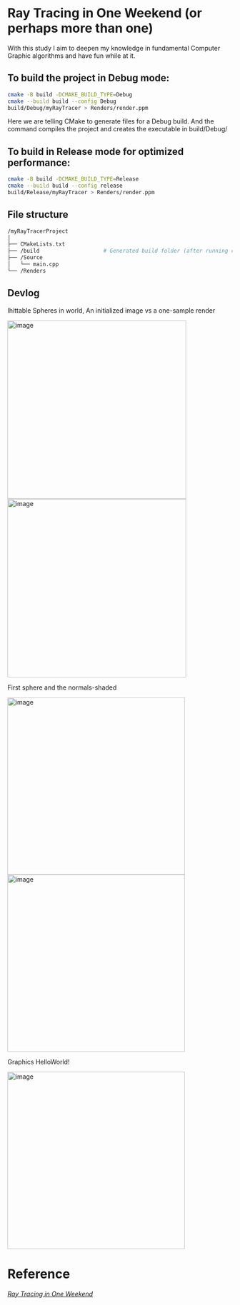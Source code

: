 # Ray Tracing in One Weekend (or perhaps more than one)
With this study I aim to deepen my knowledge in fundamental Computer Graphic algorithms and have fun while at it.

## To build the project in Debug mode:

```bash
cmake -B build -DCMAKE_BUILD_TYPE=Debug
cmake --build build --config Debug
build/Debug/myRayTracer > Renders/render.ppm
```
Here we are telling CMake to generate files for a Debug build. And the command compiles the project and creates the executable in build/Debug/

## To build in Release mode for optimized performance:

```bash
cmake -B build -DCMAKE_BUILD_TYPE=Release
cmake --build build --config release
build/Release/myRayTracer > Renders/render.ppm
```

## File structure
```bash
/myRayTracerProject
│
├── CMakeLists.txt            
├── /build                    # Generated build folder (after running cmake)
├── /Source                   
│   └── main.cpp              
└── /Renders

```
## Devlog
<p>Ihittable Spheres in world, An initialized image vs a one-sample render</p>
<img width="400" alt="image" src="https://github.com/user-attachments/assets/bc1a5f54-2932-4b00-843d-c055a39ceb09">

<img width="400" alt="image" src="https://github.com/user-attachments/assets/b9039013-a890-4558-a4d7-d78f3f9e7932">

<p> First sphere and the normals-shaded </p>
<img width="397" alt="image" src="https://github.com/user-attachments/assets/2dc1e07a-5ca4-46b2-a6ed-e8aa2655e91a">
<img width="397" alt="image" src="https://github.com/user-attachments/assets/d7595d90-a7b6-431a-9d25-2700507bbf3f">


<p> Graphics HelloWorld! </p>
<img width="397" alt="image" src="https://github.com/user-attachments/assets/e0af3b5c-bb7d-4c2e-9dc0-0800987342ff">

# Reference
[_Ray Tracing in One Weekend_](https://raytracing.github.io/books/RayTracingInOneWeekend.html)
